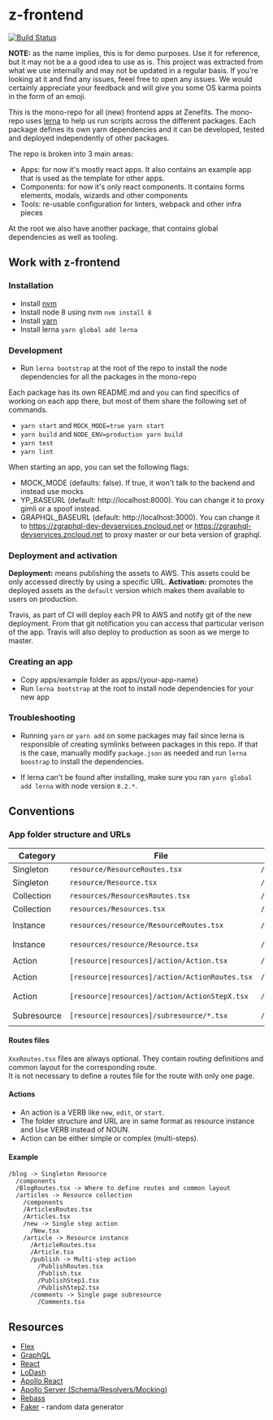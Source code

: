 # z-frontend

[![Build Status](https://travis-ci.org/zenefits/ui-demo.svg?branch=master)](https://travis-ci.org/zenefits/ui-demo)

**NOTE:** as the name implies, this is for demo purposes. Use it for reference, but it may not be a a good idea to use as is. This project was extracted from what we use internally and may not be updated in a regular basis. If you're looking at it and find any issues, feeel free to open any issues. We would certainly appreciate your feedback and will give you some OS karma points in the form of an emoji. 

This is the mono-repo for all (new) frontend apps at Zenefits. The mono-repo uses [lerna](github.com/lerna/lerna/) to help us run scripts across the different packages. Each package defines its own yarn dependencies and it can be developed, tested and deployed independently of other packages.

The repo is broken into 3 main areas:

* Apps: for now it's mostly react apps. It also contains an example app that is used as the template for other apps.
* Components: for now it's only react components. It contains forms elements, modals, wizards and other components
* Tools: re-usable configuration for linters, webpack and other infra pieces

At the root we also have another package, that contains global dependencies as well as tooling.


## Work with z-frontend
### Installation

* Install [nvm](https://github.com/creationix/nvm)
* Install node 8 using nvm `nvm install 8`
* Install [yarn](https://yarnpkg.com/lang/en/docs/install/#alternatives-tab)
* Install lerna `yarn global add lerna`

### Development

* Run `lerna bootstrap` at the root of the repo to install the node dependencies for all the packages in the mono-repo

Each package has its own README.md and you can find specifics of working on each app there, but most of them share the following set of commands.

* `yarn start` and `MOCK_MODE=true yarn start`
* `yarn build` and `NODE_ENV=production yarn build`
* `yarn test`
* `yarn lint`

When starting an app, you can set the following flags:

* MOCK_MODE (defaults: false). If true, it won't talk to the backend and instead use mocks
* YP_BASEURL (default:  http://localhost:8000). You can change it to proxy gimli or a spoof instead.
* GRAPHQL_BASEURL (default: http://localhost:3000). You can change it to https://zgraphql-dev-devservices.zncloud.net or https://zgraphql-devservices.zncloud.net to proxy master or our beta version of graphql.

### Deployment and activation

**Deployment:** means publishing the assets to AWS. This assets could be only accessed directly by using a specific URL.
**Activation:** promotes the deployed assets as the `default` version which makes them available to users on production.

Travis, as part of CI will deploy each PR to AWS and notify git of the new deployment. From that git notification you can access that particular verison of the app.
Travis will also deploy to production as soon as we merge to master.

### Creating an app

* Copy apps/example folder as apps/{your-app-name}
* Run `lerna bootstrap` at the root to install node dependencies for your new app

### Troubleshooting

  * Running `yarn` or `yarn add` on some packages may fail since lerna is responsible of creating symlinks between packages in this repo. If that is the case, manually modify `package.json` as needed and run `lerna boostrap` to install the dependencies.

  * If lerna can't be found after installing, make sure you ran `yarn global add lerna` with node version `8.2.*`.


## Conventions
### App folder structure and URLs

Category | File | URL | Example
--- | --- | --- | ---
Singleton | `resource/ResourceRoutes.tsx` | `/resource/*` | `/blog/BlogRoutes.tsx -> /blog/*`
Singleton | `resource/Resource.tsx` | `/resource` | `/blog/Blog.tsx -> /blog`
Collection | `resources/ResourcesRoutes.tsx` | `/resources/*` | `/articles/ArticlesRoutes.tsx -> /articles/*`
Collection | `resources/Resources.tsx` | `/resources` | `/articles/Articles.tsx -> /articles`
Instance | `resources/resource/ResourceRoutes.tsx` | `/resources/:id/*` | `/articles/article/ArticleRoutes.tsx -> /articles/:id/*`
Instance | `resources/resource/Resource.tsx` | `/resources/:id` | `/articles/article/Article.tsx -> /articles/:id/*`
Action | `[resource\|resources]/action/Action.tsx` | `/resource[s/:id]/action` | `/articles/new/New.tsx -> /articles/new`
Action | `[resource\|resources]/action/ActionRoutes.tsx` | `/resource[s/:id]/action/*` | `/articles/article/publish/PublishRoutes.tsx -> /articles/:id/publish/*`
Action | `[resource\|resources]/action/ActionStepX.tsx` |  `/resource[s/:id]/action/stepX` | `/articles/article/publish/PublishStep1.tsx -> /articles/:id/publish/step1`
Subresource | `[resource\|resources]/subresource/*.tsx` | `/resource[s/:id]/subresource` | `/blog/articles/comments/* -> /blog/articles/:id/comments/*`

#### Routes files
`XxxRoutes.tsx` files are always optional. They contain routing definitions and common layout for the corresponding route.  
It is not necessary to define a routes file for the route with only one page.

#### Actions
- An action is a VERB like `new`, `edit`, or `start`.
- The folder structure and URL are in same format as resource instance and Use VERB instead of NOUN.
- Action can be either simple or complex (multi-steps).

#### Example
```
/blog -> Singleton Resource
  /components
  /BlogRoutes.tsx -> Where to define routes and common layout
  /articles -> Resource collection
    /components
    /ArticlesRoutes.tsx
    /Articles.tsx
    /new -> Single step action
      /New.tsx
    /article -> Resource instance
      /ArticleRoutes.tsx
      /Article.tsx
      /publish -> Multi-step action
        /PublishRoutes.tsx
        /Publish.tsx
        /PublishStep1.tsx
        /PublishStep2.tsx
      /comments -> Single page subresource
        /Comments.tsx
```


## Resources

* [Flex](https://css-tricks.com/snippets/css/a-guide-to-flexbox/)
* [GraphQL](http://graphql.org/learn/queries/)
* [React](https://facebook.github.io/react/docs)
* [LoDash](https://lodash.com/docs)
* [Apollo React](http://dev.apollodata.com/react)
* [Apollo Server (Schema/Resolvers/Mocking)](http://dev.apollodata.com/tools/graphql-tools/resolvers.html)
* [Rebass](http://jxnblk.com/rebass/getting-started)
* [Faker](https://cdn.rawgit.com/Marak/faker.js/master/examples/browser/index.html) - random data generator
